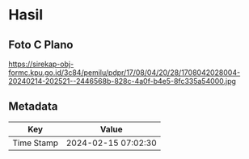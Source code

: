 # Hasil

## Foto C Plano

https://sirekap-obj-formc.kpu.go.id/3c84/pemilu/pdpr/17/08/04/20/28/1708042028004-20240214-202521--2446568b-828c-4a0f-b4e5-8fc335a54000.jpg


## Metadata

| Key        | Value               |
| ---------- | ------------------- |
| Time Stamp | 2024-02-15 07:02:30 |




